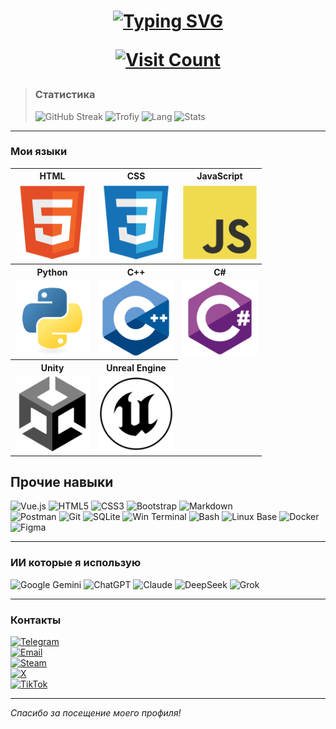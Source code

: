 <h1 align="center">
   <a href="https://git.io/typing-svg"><img src="https://readme-typing-svg.demolab.com?font=Fira+Code&weight=500&size=40&pause=1000&center=true&width=870&height=200&lines=This+is+ReNothingg+GitHub+Profile" alt="Typing SVG" /></a>
   
   [![Visit Count](https://count.getloli.com/get/@renothingg?theme=rule34)](#)
</h1>

> ### Статистика
> ![GitHub Streak](https://github-readme-activity-graph.vercel.app/graph?username=renothingg&radius=16&theme=one-dark&area=true&order=5)
> ![Trofiy](https://github-profile-trophy.vercel.app/?username=renothingg&theme=one-dark)
> ![Lang](https://github-readme-stats.vercel.app/api/top-langs?username=renothingg&locale=en&hide_title=false&layout=compact&card_width=320&langs_count=8&theme=one-dark&hide_border=false&order=2)
> ![Stats](https://github-readme-stats.vercel.app/api?username=renothingg&show_icons=true&theme=one-dark)
>
___
### Мои языки
<table align="center">
  <tr>
    <th>HTML</th>
    <th>CSS</th>
    <th>JavaScript</th>
  </tr>
  <tr>
    <td><img src="https://raw.githubusercontent.com/devicons/devicon/master/icons/html5/html5-original.svg" width=120></td>
    <td><img src="https://raw.githubusercontent.com/devicons/devicon/master/icons/css3/css3-original.svg" width=120></td>
    <td><img src="https://raw.githubusercontent.com/devicons/devicon/master/icons/javascript/javascript-original.svg" width=120></td>
  </tr>
  <tr>
    <th>Python</th>
    <th>C++</th>
    <th>C#</th>
  </tr>
  <tr>
    <td><img src="https://raw.githubusercontent.com/devicons/devicon/master/icons/python/python-original.svg" width=120></td>
    <td><img src="https://raw.githubusercontent.com/devicons/devicon/master/icons/cplusplus/cplusplus-original.svg" width=120></td>
    <td><img src="https://raw.githubusercontent.com/devicons/devicon/master/icons/csharp/csharp-original.svg" width=120></td>
  </tr>
  <tr>
    <th>Unity</th>
    <th>Unreal Engine</th>
  </tr>
  <tr>
    <td><img src="https://raw.githubusercontent.com/devicons/devicon/master/icons/unity/unity-original.svg" width=120></td>
    <td><img src="https://raw.githubusercontent.com/devicons/devicon/master/icons/unrealengine/unrealengine-original.svg" width=120></td>
  </tr>
</table>

## Прочие навыки
![Vue.js](https://img.shields.io/badge/vuejs-%2335495e.svg?style=for-the-badge&logo=vuedotjs&logoColor=%234FC08D)
![HTML5](https://img.shields.io/badge/html5-%23E34F26.svg?style=for-the-badge&logo=html5&logoColor=white)
![CSS3](https://img.shields.io/badge/css3-%231572B6.svg?style=for-the-badge&logo=css3&logoColor=white)
![Bootstrap](https://img.shields.io/badge/bootstrap-%238511FA.svg?style=for-the-badge&logo=bootstrap&logoColor=white)
![Markdown](https://img.shields.io/badge/Markdown-000000?style=for-the-badge&logo=markdown&logoColor=white)   
![Postman](https://img.shields.io/badge/Postman-FF6C37?style=for-the-badge&logo=postman&logoColor=white)
![Git](https://img.shields.io/badge/GIT-E44C30?style=for-the-badge&logo=git&logoColor=white) 
![SQLite](https://img.shields.io/badge/sqlite-%2307405e.svg?style=for-the-badge&logo=sqlite&logoColor=white)
![Win Terminal](https://img.shields.io/badge/windows%20terminal-4D4D4D?style=for-the-badge&logo=windows%20terminal&logoColor=white) 
![Bash](https://img.shields.io/badge/Shell_Script-121011?style=for-the-badge&logo=gnu-bash&logoColor=white)
![Linux Base](https://img.shields.io/badge/Linux-FCC624?style=for-the-badge&logo=linux&logoColor=black)
![Docker](https://img.shields.io/badge/docker-%230db7ed.svg?style=for-the-badge&logo=docker&logoColor=white)
![Figma](https://img.shields.io/badge/figma-%230db7ed.svg?style=for-the-badge&logo=figma&logoColor=white)
___
### ИИ которые я использую
![Google Gemini](https://img.shields.io/badge/google%20gemini-8E75B2?style=for-the-badge&logo=google%20gemini&logoColor=white)
![ChatGPT](https://img.shields.io/badge/chatGPT-74aa9c?style=for-the-badge&logo=openai&logoColor=white)
![Claude](https://img.shields.io/badge/Claude-000000?style=for-the-badge&logo=anthropic&logoColor=white)
![DeepSeek](https://img.shields.io/badge/DeepSeek-0066FF?style=for-the-badge&logo=deepseek&logoColor=white)
![Grok](https://img.shields.io/badge/Grok-000000?style=for-the-badge&logo=grok&logoColor=white)
___

### Контакты
[![Telegram](https://img.shields.io/badge/Telegram-2CA5E0?style=for-the-badge&logo=telegram&logoColor=white)](https://t.me/ReNothingg)  
[![Email](https://img.shields.io/badge/Email-D14836?style=for-the-badge&logo=gmail&logoColor=white)](mailto:renothingg@gmail.com)  
[![Steam](https://img.shields.io/badge/Steam-000000?style=for-the-badge&logo=steam&logoColor=white)](https://steamcommunity.com/id/Arbuzekkk)  
[![X](https://img.shields.io/badge/X-1DA1F2?style=for-the-badge&logo=twitter&logoColor=white)](https://x.com/BLOOTBER515)  
[![TikTok](https://img.shields.io/badge/TikTok-000000?style=for-the-badge&logo=tiktok&logoColor=white)](https://www.tiktok.com/@renothingg)

---
*Спасибо за посещение моего профиля!*
